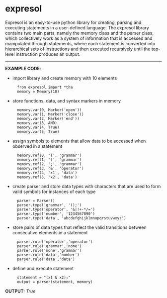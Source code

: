 # expresol

Expresol is an easy-to-use python library for creating, parsing and executing statements in a user-defined language. The expresol library contains two main parts, namely the memory class and the parser class, which collectively work as a system of information that is accessed and manipulated through statements, where each statement is converted into hierarchical sets of instructions and then  executed recursively until the top-level instruction produces an output. 

---

__EXAMPLE CODE__:

- import library and create memory with 10 elements
        
        from expresol import *tha
        memory = Memory(10)

- store functions, data, and syntax markers in memory  

        memory.var(0, Marker('open'))
        memory.var(1, Marker('close'))
        memory.var(2, Marker('end'))
        memory.var(3, AND)
        memory.var(4, True)
        memory.var(5, True)

- assign symbols to elements that allow data to be accessed when observed in a statement 

        memory.ref(0, '(', 'grammar')
        memory.ref(1, ')', 'grammar')
        memory.ref(2, ';', 'grammar')
        memory.ref(3, '&', 'operator')
        memory.ref(4, 'x1', 'data')
        memory.ref(5, 'x2', 'data')

- create parser and store data types with characters that are used to form valid symbols for instances of each type

        parser = Parser()
        parser.type('grammar', '();')
        parser.type('operator', '&|!+-*/=')
        parser.type('number', '1234567890')
        parser.type('data', 'abcdefghijklmnopqrstuvwxyz')

- store pairs of data types that reflect the valid transitions between consecutive elements in a statement

        parser.rule('operator','operator')
        parser.rule('grammar','none')
        parser.rule('none','grammar')
        parser.rule('data','number')
        parser.rule('data','data')

- define and execute statement

        statement = "(x1 & x2);"
        output = parser(statement, memory)

__OUTPUT:__ *True*
